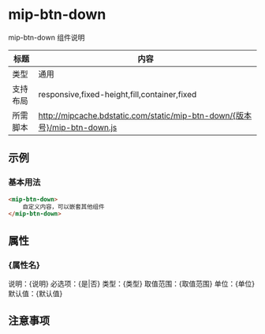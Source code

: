 # mip-btn-down

mip-btn-down 组件说明

标题|内容
----|----
类型|通用
支持布局|responsive,fixed-height,fill,container,fixed
所需脚本|http://mipcache.bdstatic.com/static/mip-btn-down/{版本号}/mip-btn-down.js

## 示例

### 基本用法
```html
<mip-btn-down>
    自定义内容，可以嵌套其他组件
</mip-btn-down>
```

## 属性

### {属性名}

说明：{说明}
必选项：{是|否}
类型：{类型}
取值范围：{取值范围}
单位：{单位}
默认值：{默认值}

## 注意事项


